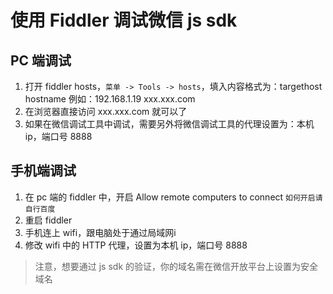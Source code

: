 # 使用 Fiddler 调试微信 js sdk

## PC 端调试

1. 打开 fiddler hosts，`菜单 -> Tools -> hosts`，填入内容格式为：targethost hostname
   例如：192.168.1.19 xxx.xxx.com
2. 在浏览器直接访问 xxx.xxx.com 就可以了
3. 如果在微信调试工具中调试，需要另外将微信调试工具的代理设置为：本机 ip，端口号 8888

## 手机端调试

1. 在 pc 端的 fiddler 中，开启 Allow remote computers to connect `如何开启请自行百度`
2. 重启 fiddler
3. 手机连上 wifi，跟电脑处于通过局域网i
4. 修改 wifi 中的 HTTP 代理，设置为本机 ip，端口号 8888

> 注意，想要通过 js sdk 的验证，你的域名需在微信开放平台上设置为安全域名
